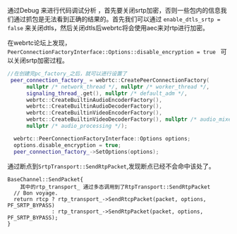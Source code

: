 

通过Debug 来进行代码调试分析 ，首先要关闭srtp加密，否则一些包内的信息我们通过抓包是无法看到正确的结果的。首先我们可以通过 `enable_dtls_srtp = false` 来关闭dtls，然后关闭dtls后webrtc将会使用aec来对rtp进行加密。



在webrtc论坛上发现， `PeerConnectionFactoryInterface::Options::disable_encryption = true ` 可以关闭srtp加密过程。



```c++
//在创建完pc_factory_之后，就可以进行设置了
 peer_connection_factory_ = webrtc::CreatePeerConnectionFactory(
      nullptr /* network_thread */, nullptr /* worker_thread */,
      signaling_thread_.get(), nullptr /* default_adm */,
      webrtc::CreateBuiltinAudioEncoderFactory(),
      webrtc::CreateBuiltinAudioDecoderFactory(),
      webrtc::CreateBuiltinVideoEncoderFactory(),
      webrtc::CreateBuiltinVideoDecoderFactory(), nullptr /* audio_mixer */,
      nullptr /* audio_processing */);

  webrtc::PeerConnectionFactoryInterface::Options options;
  options.disable_encryption = true;
  peer_connection_factory_->SetOptions(options);
```



通过断点到`SrtpTransport::SendRtpPacket`,发现断点已经不会命中该处了。

```
BaseChannel::SendPacket{
	其中的rtp_transport_ 通过多态调用到了RtpTransport::SendRtpPacket
  // Bon voyage.
  return rtcp ? rtp_transport_->SendRtcpPacket(packet, options, PF_SRTP_BYPASS)
              : rtp_transport_->SendRtpPacket(packet, options, PF_SRTP_BYPASS);
}
```

